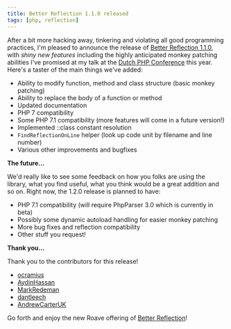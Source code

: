 ```yaml
---
title: Better Reflection 1.1.0 released
tags: [php, reflection]
---
```


After a bit more hacking away, tinkering and violating all good programming practices, I'm pleased to announce the
release of [Better Reflection 1.1.0](https://github.com/Roave/BetterReflection/releases/tag/1.1.0), with *shiny new
features* including the highly anticipated monkey patching abilities I've promised at my talk at the
[Dutch PHP Conference](https://joind.in/talk/eb95d) this year. Here's a taster of the main things we've added:

 - Ability to modify function, method and class structure (basic monkey patching)
 - Ability to replace the body of a function or method
 - Updated documentation
 - PHP 7 compatibility
 - Some PHP 7.1 compatibility (more features will come in a future version!)
 - Implemented ::class constant resolution
 - `FindReflectionOnLine` helper (look up code unit by filename and line number)
 - Various other improvements and bugfixes

**The future...**

We'd really like to see some feedback on how you folks are using the library, what you find useful, what you think would
be a great addition and so on. Right now, the 1.2.0 release is planned to have:

 * PHP 7.1 compatibility (will require PhpParser 3.0 which is currently in beta)
 * Possibly some dynamic autoload handling for easier monkey patching
 * More bug fixes and reflection compatibility
 * Other stuff you request!

**Thank you...**

Thank you to the contributors for this release!

 * [ocramius](https://github.com/ocramius)
 * [AydinHassan](https://github.com/AydinHassan)
 * [MarkRedeman](https://github.com/MarkRedeman)
 * [dantleech](https://github.com/dantleech)
 * [AndrewCarterUK](https://github.com/AndrewCarterUK)

Go forth and enjoy the new Roave offering of [Better Reflection](https://github.com/Roave/BetterReflection)!

